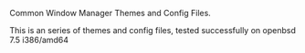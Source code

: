 Common Window Manager Themes and Config Files. 

This is an series of themes and config files, tested successfully on openbsd 7.5 i386/amd64 


